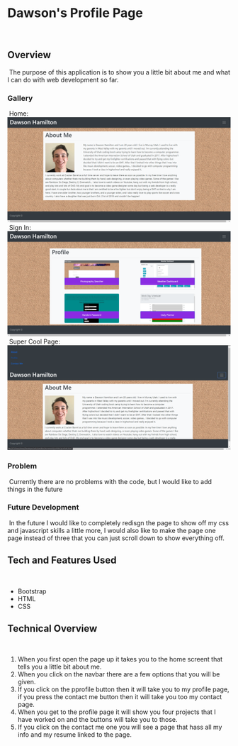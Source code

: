 # Dawson's Profile Page
​
## Overview
​
The purpose of this application is to show you a little bit about me and what I can do with web development so far. 
​
### Gallery
​
Home:
![Home Page](assets/images/home-screenshot.png "Home Page")
​
Sign In:
![Profile Page](assets/images/profile-screenshot.png "Profile Page")
​
Super Cool Page:
![Navbar](assets/images/navbar-screenshot.png "Navbar")
​
### Problem
​
Currently there are no problems with the code, but I would like to add things in the future
​
### Future Development
​
In the future I would like to completely redisgn the page to show off my css and javascript skills a little more, I would also like
to make the page one page instead of three that you can just scroll down to show everything off. 
​
## Tech and Features Used
​
* Bootstrap
* HTML
* CSS
​
## Technical Overview
​
1. When you first open the page up it takes you to the home screent that tells you a little bit about me. 
2. When you click on the navbar there are a few options that you will be given. 
3. If you click on the pprofile button then it will take you to my profile page, if you press the contact me button then it will take
   you too my contact page. 
4. When you get to the profile page it will show you four projects that I have worked on and the buttons will take you to those. 
5. If you click on the contact me one you will see a page that hass all my info and my resume linked to the page. 
